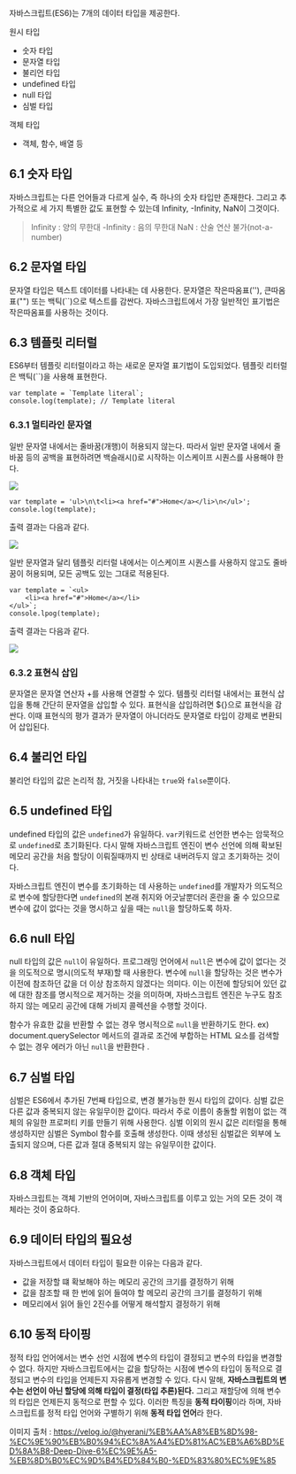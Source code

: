 자바스크립트(ES6)는 7개의 데이터 타입을 제공한다.

원시 타입

- 숫자 타입
- 문자열 타입
- 불리언 타입
- undefined 타입
- null 타입
- 심벌 타입

객체 타입

- 객체, 함수, 배열 등

## 6.1 숫자 타입

자바스크립트는 다른 언어들과 다르게 실수, 즉 하나의 숫자 타입만 존재한다.
그리고 추가적으로 세 가지 특별한 값도 표현할 수 있는데 Infinity, -Infinity, NaN이 그것이다.

> Infinity : 양의 무한대
> -Infinity : 음의 무한대
> NaN : 산술 연산 불가(not-a-number)

## 6.2 문자열 타입

문자열 타입은 텍스트 데이터를 나타내는 데 사용한다.
문자열은 작은따옴표(''), 큰따옴표("") 또는 백틱(``)으로 텍스트를 감싼다. 자바스크립트에서 가장 일반적인 표기법은 작은따옴표를 사용하는 것이다.

## 6.3 템플릿 리터럴

ES6부터 템플릿 리터럴이라고 하는 새로운 문자열 표기법이 도입되었다. 템플릿 리터럴은 백틱(``)을 사용해 표현한다.

```
var template = `Template literal`;
console.log(template); // Template literal
```

### 6.3.1 멀티라인 문자열

일반 문자열 내에서는 줄바꿈(개행)이 허용되지 않는다. 따라서 일반 문자열 내에서 줄바꿈 등의 공백을 표현하려면 백슬래시(\)로 시작하는 이스케이프 시퀀스를 사용해야 한다.

![](https://velog.velcdn.com/images/wlals4264/post/2490fb18-07ef-4ced-8089-1fc68fd7244e/image.png)

>

```
var template = 'ul>\n\t<li><a href="#">Home</a></li>\n</ul>';
console.log(template);
```

출력 결과는 다음과 같다.

![](https://velog.velcdn.com/images/wlals4264/post/62735aad-52b6-4f61-84bb-67fe3c130063/image.png)

일반 문자열과 달리 템플릿 리터럴 내에서는 이스케이프 시퀀스를 사용하지 않고도 줄바꿈이 허용되며, 모든 공백도 있는 그대로 적용된다.

>

```
var template = `<ul>
	<li><a href="#">Home</a></li>
</ul>`;
console.lpog(template);
```

출력 결과는 다음과 같다.

![](https://velog.velcdn.com/images/wlals4264/post/62735aad-52b6-4f61-84bb-67fe3c130063/image.png)

### 6.3.2 표현식 삽입

문자열은 문자열 연산자 +를 사용해 연결할 수 있다.
템플릿 리터럴 내에서는 표현식 삽입을 통해 간단히 문자열을 삽입할 수 있다.
표현식을 삽입하려면 ${}으로 표현식을 감싼다. 이때 표현식의 평가 결과가 문자열이 아니더라도 문자열로 타입이 강제로 변환되어 삽입된다.

## 6.4 불리언 타입

불리언 타입의 값은 논리적 참, 거짓을 나타내는 <code>true</code>와 <code>false</code>뿐이다.

## 6.5 undefined 타입

undefined 타입의 값은 <code>undefined</code>가 유일하다.
<code>var</code>키워드로 선언한 변수는 암묵적으로 <code>undefined</code>로 초기화된다. 다시 말해 자바스크립트 엔진이 변수 선언에 의해 확보된 메모리 공간을 처음 할당이 이뤄질때까지 빈 상태로 내버려두지 않고 초기화하는 것이다.

자바스크립트 엔진이 변수를 초기화하는 데 사용하는 <code>undefined</code>를 개발자가 의도적으로 변수에 할당한다면 <code>undefined</code>의 본래 취지와 어긋날뿐더러 혼란을 줄 수 있으므로 변수에 값이 없다는 것을 명시하고 싶을 때는 <code>null</code>을 할당하도록 하자.

## 6.6 null 타입

null 타입의 값은 <code>null</code>이 유일하다.
프로그래밍 언어에서 <code>null</code>은 변수에 값이 없다는 것을 의도적으로 명시(의도적 부재)할 때 사용한다. 변수에 <code>null</code>을 할당하는 것은 변수가 이전에 참조하던 값을 더 이상 참조하지 않겠다는 의미다. 이는 이전에 할당되어 있던 값에 대한 참조를 명시적으로 제거하는 것을 의미하며, 자바스크립트 엔진은 누구도 참조하지 않는 메모리 공간에 대해 가비지 콜렉션을 수행할 것이다.

함수가 유효한 값을 반환할 수 없는 경우 명시적으로 <code>null</code>을 반환하기도 한다. ex) document.querySelector 메서드의 결과로 조건에 부합하는 HTML 요소를 검색할 수 없는 경우 에러가 아닌 <code>null</code>을 반환한다 .

## 6.7 심벌 타입

심벌은 ES6에서 추가된 7번째 타입으로, 변경 불가능한 원시 타입의 값이다. 심벌 값은 다른 값과 중복되지 않는 유일무이한 값이다. 따라서 주로 이름이 충돌할 위험이 없는 객체의 유일한 프로퍼티 키를 만들기 위해 사용한다.
심벌 이외의 원시 값은 리터럴을 통해 생성하지만 심벌은 Symbol 함수를 호출해 생성한다. 이때 생성된 심벌값은 외부에 노출되지 않으며, 다른 값과 절대 중복되지 않는 유일무이한 값이다.

## 6.8 객체 타입

자바스크립트는 객체 기반의 언어이며, 자바스크립트를 이루고 있는 거의 모든 것이 객체라는 것이 중요하다.

## 6.9 데이터 타입의 필요성

자바스크립트에서 데이터 타입이 필요한 이유는 다음과 같다.

- 값을 저장할 떄 확보해야 하는 메모리 공간의 크기를 결정하기 위해
- 값을 참조할 때 한 번에 읽어 들여야 할 메모리 공간의 크기를 결정하기 위해
- 메모리에서 읽어 들인 2진수를 어떻게 해석할지 결정하기 위해

## 6.10 동적 타이핑

정적 타입 언어에서는 변수 선언 시점에 변수의 타입이 결정되고 변수의 타입을 변경할 수 없다. 하지만 자바스크립트에서는 값을 할당하는 시점에 변수의 타입이 동적으로 결정되고 변수의 타입을 언제든지 자유롭게 변경할 수 있다.
다시 말해, **자바스크립트의 변수는 선언이 아닌 할당에 의해 타입이 결정(타입 추론)된다.** 그리고 재할당에 의해 변수의 타입은 언제든지 동적으로 편할 수 있다. 이러한 특징을 **동적 타이핑**이라 하며, 자바스크립트를 정적 타입 언어와 구별하기 위해 **동적 타입 언어**라 한다.

이미지 출처 : https://velog.io/@hyerani/%EB%AA%A8%EB%8D%98-%EC%9E%90%EB%B0%94%EC%8A%A4%ED%81%AC%EB%A6%BD%ED%8A%B8-Deep-Dive-6%EC%9E%A5-%EB%8D%B0%EC%9D%B4%ED%84%B0-%ED%83%80%EC%9E%85
